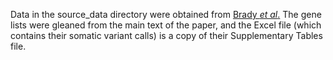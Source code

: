 Data in the source_data directory were obtained from [Brady *et al*.](https://doi.org/10.1038/s41588-022-01159-z])
The gene lists were gleaned from the main text of the paper, and the Excel file (which contains their somatic variant calls) is a copy of their Supplementary Tables file.
